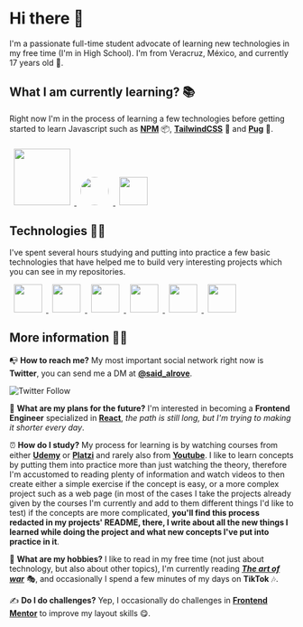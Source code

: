 # **Hi there** 👋
I'm a passionate full-time student advocate of learning new technologies in my free time (I'm in High School). I'm from Veracruz, México, and currently 17 years old 🧑.

##  **What I am currently learning?** 📚
Right now I'm in the process of learning a few technologies before getting started to learn Javascript such as [**NPM**](https://www.npmjs.com/) 📦, [**TailwindCSS**](https://tailwindcss.com/) 🎨 and [**Pug**](https://pugjs.org/api/getting-started.html) 🐶.

<a href="https://www.npmjs.com/"> 
    <img
        src="https://upload.wikimedia.org/wikipedia/commons/thumb/d/db/Npm-logo.svg/1280px-Npm-logo.svg.png"
        width="100px"
        style="
            margin-inline: 7.5px; 
            margin-top: 7.5px;">
</a> 

<a href="https://tailwindcss.com/">
    <img 
    src="https://tailwindcss.com/_next/static/media/twitter-square.daf77586b35e90319725e742f6e069f9.jpg" 
    width="50px" 
    height="50px" 
    style="
        border-radius: 50%; 
        margin-inline: 7.5px;">
</a>

<a href="https://pugjs.org/api/getting-started.html">
    <img
        src="https://cdn.worldvectorlogo.com/logos/pug.svg"
        width="50px"
        height="50px"
        style="
            margin-inline: 7.5px;">
</a>

## **Technologies** 👩‍💻
I've spent several hours studying and putting into practice a few basic technologies that have helped me to build very interesting projects which you can see in my repositories.

<a href="https://github.com/said-alrove?tab=repositories&q=html&type=&language=&sort=">
    <img 
        src="https://upload.wikimedia.org/wikipedia/commons/thumb/3/38/HTML5_Badge.svg/1200px-HTML5_Badge.svg.png" 
        width="50px" 
        height="50px"
        style=" 
            margin-inline: 7.5px;">
</a>

<a href="https://github.com/said-alrove?tab=repositories&q=css&type=&language=&sort=">
    <img 
        src="https://upload.wikimedia.org/wikipedia/commons/thumb/6/62/CSS3_logo.svg/240px-CSS3_logo.svg.png" 
        width="50px" 
        height="50px"
        style=" 
            margin-inline: 7.5px;">
</a>

<a href="https://github.com/said-alrove?tab=repositories&q=sass&type=&language=&sort=">
    <img 
        src="https://sass-lang.com/assets/img/styleguide/seal-color-aef0354c.png" 
        width="50px" 
        height="50px"
        style=" 
            margin-inline: 7.5px;">
</a>

<a href="https://github.com/said-alrove?tab=repositories&q=gulp&type=&language=&sort=">
    <img 
        src="https://cdn2.hubspot.net/hubfs/4008838/gulp-red-text.png" 
        width="50px" 
        height="50px"
        style=" 
            margin-inline: 7.5px;">
</a>

<a href="https://github.com/said-alrove?tab=repositories&q=git&type=&language=&sort=">
    <img 
        src="https://upload.wikimedia.org/wikipedia/commons/thumb/3/3f/Git_icon.svg/1200px-Git_icon.svg.png" 
        width="50px" 
        height="50px"
        style=" 
            margin-inline: 7.5px;">
</a>

<a href="https://github.com/said-alrove?tab=repositories&q=postcss&type=&language=&sort=">
    <img 
        src="https://upload.wikimedia.org/wikipedia/commons/thumb/b/bc/PostCSS_Logo.svg/1200px-PostCSS_Logo.svg.png" 
        width="50px" 
        height="50px"
        style=" 
            margin-inline: 7.5px;">
</a>

## **More information** 💁‍♂️
📭 **How to reach me?** My most important social network right now is **Twitter**, you can send me a DM at [**@said_alrove**](https://twitter.com/said_alrove).

![Twitter Follow](https://img.shields.io/twitter/follow/said_alrove?style=social)

🔮 **What are my plans for the future?** I'm interested in becoming a **Frontend Engineer** specialized in [**React**](https://reactjs.org/), *the path is still long, but I'm trying to making it shorter every day*.

⏰ **How do I study?** My process for learning is by watching courses from either [**Udemy**](https://www.udemy.com/) or [**Platzi**](https://platzi.com/) and rarely also from [**Youtube**](https://youtube.com/). I like to learn concepts by putting them into practice more than just watching the theory, therefore I'm accustomed to reading plenty of information and watch videos to then create either a simple exercise if the concept is easy, or a more complex project such as a web page (in most of the cases I take the projects already given by the courses I'm currently and add to them different things I'd like to test) if the concepts are more complicated, **you'll find this process redacted in my projects' README, there, I write about all the new things I learned while doing the project and what new concepts I've put into practice in it**.

🏓 **What are my hobbies?** I like to read in my free time (not just about technology, but also about other topics), I'm currently reading [***The art of war***](https://www.amazon.com.mx/El-arte-guerra-Sun-Tzu/dp/6077479543/ref=asc_df_6077479543/?tag=gledskshopmx-20&linkCode=df0&hvadid=451028174876&hvpos=&hvnetw=g&hvrand=15438335310652555491&hvpone=&hvptwo=&hvqmt=&hvdev=c&hvdvcmdl=&hvlocint=&hvlocphy=1010203&hvtargid=pla-979976372121&psc=1) 🎭, and occasionally I spend a few minutes of my days on **TikTok** 🎶.

✍ **Do I do challenges?** Yep, I occasionally do challenges in [**Frontend Mentor**](https://www.frontendmentor.io/profile/said-alrove) to improve my layout skills 😋.


